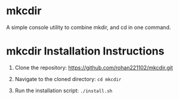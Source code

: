# mkcdir
A simple console utility to combine mkdir, and cd in one command.

# mkcdir Installation Instructions

1. Clone the repository:
https://github.com/rohan221102/mkcdir.git

2. Navigate to the cloned directory:
`cd mkcdir`

3. Run the installation script:
`./install.sh`
